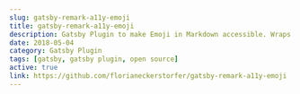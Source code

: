 ```yaml
---
slug: gatsby-remark-a11y-emoji
title: gatsby-remark-a11y-emoji
description: Gatsby Plugin to make Emoji in Markdown accessible. Wraps Emoji in a <span>-Tag with role and aria-labelledby attributes.
date: 2018-05-04
category: Gatsby Plugin
tags: [gatsby, gatsby plugin, open source]
active: true
link: https://github.com/florianeckerstorfer/gatsby-remark-a11y-emoji
---
```

